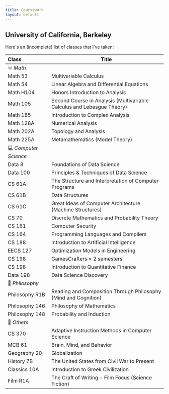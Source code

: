 ```yaml
---
title: Coursework
layout: default
---
```


## University of California, Berkeley

Here's an (incomplete) list of classes that I've taken:

| Class                 | Title                                                                  |
| :-------------------- | ---------------------------------------------------------------------- |
| ♾️ _Math_             |                                                                        |
| Math 53               | Multivariable Calculus                                                 |
| Math 54               | Linear Algebra and Differential Equations                              |
| Math H104             | Honors Introduction to Analysis                                        |
| Math 105              | Second Course in Analysis (Multivariable Calculus and Lebesgue Theory) |
| Math 185              | Introduction to Complex Analysis                                       |
| Math 128A             | Numerical Analysis                                                     |
| Math 202A             | Topology and Analysis                                                  |
| Math 225A             | Metamathematics (Model Theory)                                         |
| 💻 _Computer Science_ |                                                                        |
| Data 8                | Foundations of Data Science                                            |
| Data 100              | Principles & Techniques of Data Science                                |
| CS 61A                | The Structure and Interpretation of Computer Programs                  |
| CS 61B                | Data Structures                                                        |
| CS 61C                | Great Ideas of Computer Architecture (Machine Structures)              |
| CS 70                 | Discrete Mathematics and Probability Theory                            |
| CS 161                | Computer Security                                                      |
| CS 164                | Programming Languages and Compilers                                    |
| CS 188                | Introduction to Artificial Intelligence                                |
| EECS 127              | Optimization Models in Engineering                                     |
| CS 198                | GamesCrafters × 2 semesters                                            |
| CS 198                | Introduction to Quantitative Finance                                   |
| Data 198              | Data Science Discovery                                                 |
| 🤔 _Philosophy_       |                                                                        |
| Philosophy R1B        | Reading and Composition Through Philosophy (Mind and Cognition)        |
| Philosophy 146        | Philosophy of Mathematics                                              |
| Philosophy 148        | Probability and Induction                                              |
| 🧬 _Others_           |                                                                        |
| CS 370                | Adaptive Instruction Methods in Computer Science                       |
| MCB 61                | Brain, Mind, and Behavior                                              |
| Geography 20          | Globalization                                                          |
| History 7B            | The United States from Civil War to Present                            |
| Classics 10A          | Introduction to Greek Civilization                                     |
| Film R1A              | The Craft of Writing - Film Focus (Science Fiction)                    |
